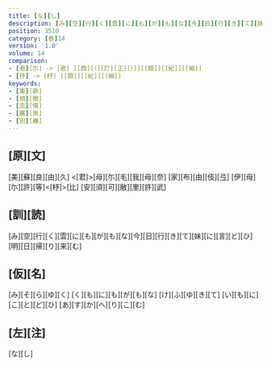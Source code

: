 ```yaml
---
title: [な][し]
description: [み][空][行][く][雲][に][も][が][も][な][今][日][行][き][て][妹][に][言][ど][ひ][明][日][帰][り][来][む]
position: 3510
category: [巻]14
version: '1.0'
volume: 14
comparison:
- [君][尓] -> [君] [[西][（][訂][正][）]][[類]][[紀]][[細]]
- [抒] -> [杼] [[類]][[紀]][[細]]
keywords:
- [東][歌]
- [相][聞]
- [恋][情]
- [羈][旅]
- [別][離]
---
```


## [原][文]

[美][蘇][良][由][久] <[君]>[母][尓][毛][我][母][奈] [家][布][由][伎][弖] [伊][母][尓][許][等]<[杼]>[比] [安][須][可][敝][里][許][武]

## [訓][読]

[み][空][行][く][雲][に][も][が][も][な][今][日][行][き][て][妹][に][言][ど][ひ][明][日][帰][り][来][む]

## [仮][名]

[み][そ][ら][ゆ][く] [く][も][に][も][が][も][な] [け][ふ][ゆ][き][て] [い][も][に][こ][と][ど][ひ] [あ][す][か][へ][り][こ][む]

## [左][注]

[な][し]
